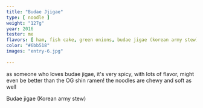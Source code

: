```yaml
---
title: "Budae Jjigae"
type: [ noodle ]
weight: "127g"
year: 2016
tester: me
flavors: [ ham, fish cake, green onions, budae jigae (korean army stew) ]
color: "#6bb518"
images: "entry-6.jpg"
 
---
```


as someone who loves budae jigae, it's very spicy, with lots of flavor, might even be better than the OG shin ramen! the noodles are chewy and soft as well

Budae jigae (Korean army stew)

